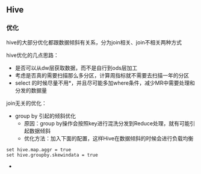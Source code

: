 ## Hive


### 优化
hive的大部分优化都跟数据倾斜有关系，分为join相关、join不相关两种方式

hive优化的几点思路：
- 是否可以从dw层获取数据，而不是自行到ods层加工
- 考虑是否真的需要扫描那么多分区，计算周指标就不需要去扫描一年的分区
- select 的时候尽量不用*，并且尽可能多加where条件，减少MR中需要处理和分发的数据量


join无关的优化：
- group by 引起的倾斜优化
    - 原因：group by操作会按照key进行混洗分发到Reduce处理，就有可能引起数据倾斜
    - 优化方法：加入下面的配置，这样Hive在数据倾斜的时候会进行负载均衡
```
set hive.map.aggr = true
set hive.groupby.skewindata = true
```
- 